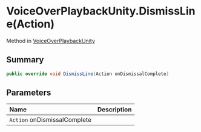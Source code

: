 # VoiceOverPlaybackUnity.DismissLine(Action)

Method in [VoiceOverPlaybackUnity](/api/csharp/yarn.unity.voiceoverplaybackunity.md)

## Summary



```csharp
public override void DismissLine(Action onDismissalComplete)
```

## Parameters

|Name|Description|
|:---|:---|
|`Action` onDismissalComplete||

